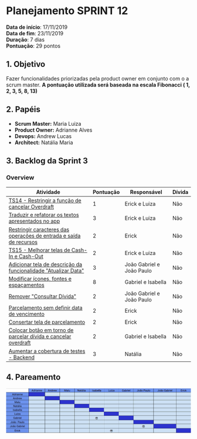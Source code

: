 # Planejamento SPRINT 12

**Data de início**: 17/11/2019 <br/>
**Data de fim**: 23/11/2019 <br/>
**Duração**: 7 dias <br/>
**Pontuação**: 29 pontos 

## 1. Objetivo

Fazer funcionalidades priorizadas pela product owner em conjunto com o a scrum master. **A pontuação utilizada será baseada na escala Fibonacci ( 1, 2, 3, 5, 8, 13)**


## 2. Papéis 

* **Scrum Master:** Maria Luiza
* **Product Owner:** Adrianne Alves
* **Devops:** Andrew Lucas
* **Architect:** Natália Maria


## 3. Backlog da Sprint 3

### Overview
| Atividade | Pontuação | Responsável | Dívida |
| - | - | - | - |
| [TS14 - Restringir a função de cancelar Overdraft](https://github.com/fga-eps-mds/2019.2-over26/issues/191) | 1| Erick e Luiza | Não |
| [Traduzir e refatorar os textos apresentados no app](https://github.com/fga-eps-mds/2019.2-over26/issues/190) | 3 | Erick e Luiza | Não |
| [Restringir caracteres das operações de entrada e saída de recursos](https://github.com/fga-eps-mds/2019.2-over26/issues/189)| 2 | Erick | Não |
| [TS15 - Melhorar telas de Cash-In e Cash-Out](https://github.com/fga-eps-mds/2019.2-over26/issues/192) | 2 | Erick e Luiza | Não |
| [Adicionar tela de descrição da funcionalidade "Atualizar Data"](https://github.com/fga-eps-mds/2019.2-over26/issues/193) | 3 | João Gabriel e João Paulo | Não |
| [Modificar ícones, fontes e espaçamentos](https://github.com/fga-eps-mds/2019.2-over26/issues/187) | 8 | Gabriel e Isabella | Não |
| [Remover "Consultar Dívida"](https://github.com/fga-eps-mds/2019.2-over26/issues/185) | 2 | João Gabriel e João Paulo | Não |
| [Parcelamento sem definir data de vencimento](https://github.com/fga-eps-mds/2019.2-over26/issues/204) | 2 | Erick | Não |
| [Consertar tela de parcelamento](https://github.com/fga-eps-mds/2019.2-over26/issues/195) | 2 | Erick | Não |
| [Colocar botão em torno de parcelar dívida e cancelar overdraft](https://github.com/fga-eps-mds/2019.2-over26/issues/186) | 2 | Gabriel e Isabella | Não |
| [Aumentar a cobertura de testes - Backend](https://github.com/fga-eps-mds/2019.2-over26/issues/199) | 3 | Natália | Não |




## 4. Pareamento
![](../../images/metrics_agile/pareamento_sprint12.png)